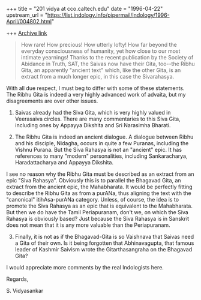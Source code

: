 +++
title = "201 vidya at cco.caltech.edu"
date = "1996-04-22"
upstream_url = "https://list.indology.info/pipermail/indology/1996-April/004802.html"

+++
[Archive link](https://list.indology.info/pipermail/indology/1996-April/004802.html)


> How rare! How precious! How utterly lofty! How far beyond the everyday
> consciousness of humanity, yet how close to our most intimate
> yearnings! Thanks to the recent publication by the Society of Abidance
> in Truth, SAT, the Saivas now have their Gita, too--the Ribhu Gita, an
> apparently "ancient text" which, like the other Gita, is an extract
> from a much longer epic, in this case the Sivarahasya.


With all due respect, I must beg to differ with some of these statements. The
Ribhu Gita is indeed a very highly advanced work of advaita, but my
disagreements are over other issues. 

1. Saivas already had the Siva Gita, which is very highly valued in     
Veerasaiva circles. There are many commentaries to this Siva Gita, including
ones by Appayya Dikshita and Sri Narasimha Bharati. 

2. The Ribhu Gita is indeed an ancient dialogue. A dialogue between Ribhu
and his disciple, Nidagha, occurs in quite a few Puranas, including the 
Vishnu Purana. But the Siva Rahasya is not an "ancient" epic. It has references
to many "modern" personalities, including Sankaracharya, Haradattacharya
and Appayya Dikshita. 

I see no reason why the Ribhu Gita must be described as an extract from an
epic "Siva Rahasya". Obviously this is to parallel the Bhagavad Gita, an 
extract from the ancient epic, the Mahabharata. It would be perfectly 
fitting to describe the Ribhu Gita as from a purANa, thus aligning the text
with the "canonical"
itihAsa-purANa category. Unless, of course, the idea is to promote the 
Siva Rahasya as an epic that is equivalent to the Mahabharata. But then we
do have the Tamil Periapuranam, don't we, on which the Siva Rahasya is
obviously based? Just because the Siva Rahasya is in Sanskrit does not mean
that it is any more valuable than the Periapuranam. 

3. Finally, it is not as if the Bhagavad-Gita is so Vaishnava that Saivas
need a Gita of their own. Is it being forgotten that Abhinavagupta, that 
famous leader of Kashmir Saivism wrote the Gitarthasangraha on the 
Bhagavad Gita? 

I would appreciate more comments by the real Indologists here. 

Regards, 

S. Vidyasankar





